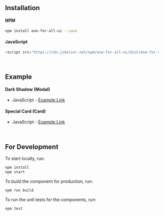 ## Installation
#### NPM
```bash
npm install one-for-all-ui --save
```

#### JavaScript
```javascript
<script src="https://cdn.jsdelivr.net/npm/one-for-all-ui/dist/one-for-all/one-for-all.js"></script>
```

<br />

## Example
#### Dark Shadow (Modal)
- JavaScript \- [Example Link](https://codesandbox.io/s/javascript-one-for-all-ui-darkshadow-modal-zkjmi)

#### Special Card (Card)
- JavaScript \- [Example Link](https://codesandbox.io/s/javascript-one-for-all-ui-specialcard-card-insx1)

<br />

## For Development

To start locally, run:

```bash
npm install
npm start
```

To build the component for production, run:

```bash
npm run build
```

To run the unit tests for the components, run:

```bash
npm test
```
